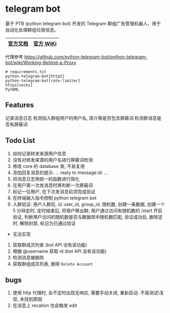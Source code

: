 # telegram bot
基于 PTB (python telegram bot) 开发的 Telegram 群组广告管理机器人，用于自动化处理群组垃圾信息。

[官方文档](https://docs.python-telegram-bot.org/en/stable/index.html) | [官方 WiKi](https://github.com/python-telegram-bot/python-telegram-bot/wiki/)
-|-

代理参考 https://github.com/python-telegram-bot/python-telegram-bot/wiki/Working-Behind-a-Proxy

```properties
# requirements.txt
python-telegram-bot[http2]
python-telegram-bot[rate-limiter]
httpx[socks]
PyYAML
```

## Features

记录消息日志
检测加入群组用户的用户名, 简介等是否包含屏蔽词
检测群消息是否有屏蔽词

## Todo List
1. 如何记录转发来源用户信息
0. 没有对转发来源的用户名进行屏蔽词检测
0. 修改 core 的 database 类, 不易复用
0. 添加回复消息的提示:  ... reply to message.id: ...
0. 将消息日志用统一的函数进行简化
0. 在用户第一次发消息时再判断一次屏蔽词
0. 标记一位用户, 在下次发消息前须完成验证
0. 在终端输入指令控制 python telegram bot
0. 入群验证: 用户入群后, 以 user_id, group_id, 随机数, 创建一条数据, 创建一个 5 分钟定时, 定时结束后, 将用户移出群; 用户通过访问有随机数的 /start 开启验证, 判断用户访问的随机数是否与数据库中随机数匹配, 验证成功后, 删除定时, 解除封禁, 标记为已通过验证

- 无法实现
1. 获取群成员列表 (bot API 没有该功能)
2. 根据 @username 获取 id (bot API 没有该功能)
0. 检测消息被删除
0. 获取群组成员列表, 删除 `Delete Account`

## bugs
1. 使用 http 代理时, 会不定时出现无响应, 需要手动关闭, 重新启动. 不易测试\复现, 未找到原因
0. 在消息上 recation 也会触发 edit
